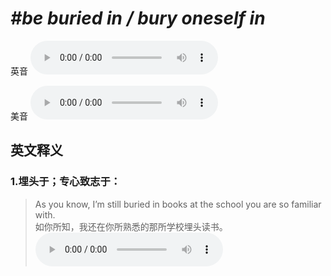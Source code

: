 # ***\#be buried in / bury oneself in*** 
英音
<audio src="./media/be buried in1_AAC.aac" controls="controls"></audio>

美音
<audio src="./media/be buried in2_AAC.aac" controls="controls"></audio>



  

英文释义
---
### 1.**埋头于；专心致志于：**  

 > As you know, I’m still buried in books at the school you are so familiar with.   
 > 如你所知，我还在你所熟悉的那所学校埋头读书。    
<audio src="./media/bury-4.aac" controls="controls"></audio>


